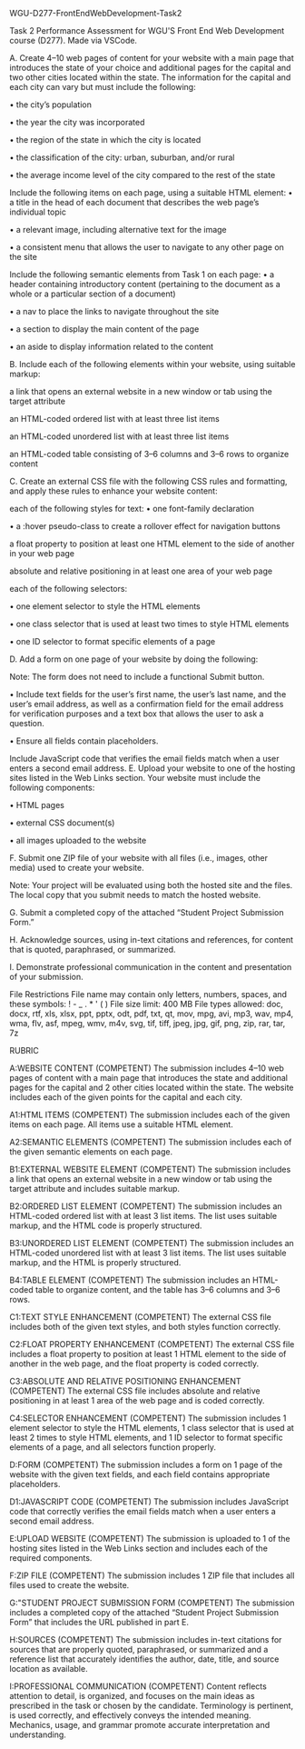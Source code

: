 WGU-D277-FrontEndWebDevelopment-Task2

Task 2 Performance Assessment for WGU'S Front End Web Development course (D277). Made via VSCode.

A. Create 4–10 web pages of content for your website with a main page that introduces the state of your choice and additional pages for the capital and two other cities located within the state. The information for the capital and each city can vary but must include the following:

• the city’s population

• the year the city was incorporated

• the region of the state in which the city is located

• the classification of the city: urban, suburban, and/or rural

• the average income level of the city compared to the rest of the state

Include the following items on each page, using a suitable HTML element:
• a title in the head of each document that describes the web page’s individual topic

• a relevant image, including alternative text for the image

• a consistent menu that allows the user to navigate to any other page on the site

Include the following semantic elements from Task 1 on each page:
• a header containing introductory content (pertaining to the document as a whole or a particular section of a document)

• a nav to place the links to navigate throughout the site

• a section to display the main content of the page

• an aside to display information related to the content

B. Include each of the following elements within your website, using suitable markup:

a link that opens an external website in a new window or tab using the target attribute

an HTML-coded ordered list with at least three list items

an HTML-coded unordered list with at least three list items

an HTML-coded table consisting of 3–6 columns and 3–6 rows to organize content

C. Create an external CSS file with the following CSS rules and formatting, and apply these rules to enhance your website content:

each of the following styles for text:
• one font-family declaration

• a :hover pseudo-class to create a rollover effect for navigation buttons

a float property to position at least one HTML element to the side of another in your web page

absolute and relative positioning in at least one area of your web page

each of the following selectors:

• one element selector to style the HTML elements

• one class selector that is used at least two times to style HTML elements

• one ID selector to format specific elements of a page

D. Add a form on one page of your website by doing the following:

Note: The form does not need to include a functional Submit button.

• Include text fields for the user’s first name, the user’s last name, and the user’s email address, as well as a confirmation field for the email address for verification purposes and a text box that allows the user to ask a question.

• Ensure all fields contain placeholders.

Include JavaScript code that verifies the email fields match when a user enters a second email address.
E. Upload your website to one of the hosting sites listed in the Web Links section. Your website must include the following components:

• HTML pages

• external CSS document(s)

• all images uploaded to the website

F. Submit one ZIP file of your website with all files (i.e., images, other media) used to create your website.

Note: Your project will be evaluated using both the hosted site and the files. The local copy that you submit needs to match the hosted website.

G. Submit a completed copy of the attached “Student Project Submission Form.”

H. Acknowledge sources, using in-text citations and references, for content that is quoted, paraphrased, or summarized.

I. Demonstrate professional communication in the content and presentation of your submission.

File Restrictions File name may contain only letters, numbers, spaces, and these symbols: ! - _ . * ' ( ) File size limit: 400 MB File types allowed: doc, docx, rtf, xls, xlsx, ppt, pptx, odt, pdf, txt, qt, mov, mpg, avi, mp3, wav, mp4, wma, flv, asf, mpeg, wmv, m4v, svg, tif, tiff, jpeg, jpg, gif, png, zip, rar, tar, 7z

RUBRIC

A:WEBSITE CONTENT (COMPETENT) The submission includes 4–10 web pages of content with a main page that introduces the state and additional pages for the capital and 2 other cities located within the state. The website includes each of the given points for the capital and each city.

A1:HTML ITEMS (COMPETENT) The submission includes each of the given items on each page. All items use a suitable HTML element.

A2:SEMANTIC ELEMENTS (COMPETENT) The submission includes each of the given semantic elements on each page.

B1:EXTERNAL WEBSITE ELEMENT (COMPETENT) The submission includes a link that opens an external website in a new window or tab using the target attribute and includes suitable markup.

B2:ORDERED LIST ELEMENT (COMPETENT) The submission includes an HTML-coded ordered list with at least 3 list items. The list uses suitable markup, and the HTML code is properly structured.

B3:UNORDERED LIST ELEMENT (COMPETENT) The submission includes an HTML-coded unordered list with at least 3 list items. The list uses suitable markup, and the HTML is properly structured.

B4:TABLE ELEMENT (COMPETENT) The submission includes an HTML-coded table to organize content, and the table has 3–6 columns and 3–6 rows.

C1:TEXT STYLE ENHANCEMENT (COMPETENT) The external CSS file includes both of the given text styles, and both styles function correctly.

C2:FLOAT PROPERTY ENHANCEMENT (COMPETENT) The external CSS file includes a float property to position at least 1 HTML element to the side of another in the web page, and the float property is coded correctly.

C3:ABSOLUTE AND RELATIVE POSITIONING ENHANCEMENT (COMPETENT) The external CSS file includes absolute and relative positioning in at least 1 area of the web page and is coded correctly.

C4:SELECTOR ENHANCEMENT (COMPETENT) The submission includes 1 element selector to style the HTML elements, 1 class selector that is used at least 2 times to style HTML elements, and 1 ID selector to format specific elements of a page, and all selectors function properly.

D:FORM (COMPETENT) The submission includes a form on 1 page of the website with the given text fields, and each field contains appropriate placeholders.

D1:JAVASCRIPT CODE (COMPETENT) The submission includes JavaScript code that correctly verifies the email fields match when a user enters a second email address.

E:UPLOAD WEBSITE (COMPETENT) The submission is uploaded to 1 of the hosting sites listed in the Web Links section and includes each of the required components.

F:ZIP FILE (COMPETENT) The submission includes 1 ZIP file that includes all files used to create the website.

G:"STUDENT PROJECT SUBMISSION FORM (COMPETENT) The submission includes a completed copy of the attached “Student Project Submission Form” that includes the URL published in part E.

H:SOURCES (COMPETENT) The submission includes in-text citations for sources that are properly quoted, paraphrased, or summarized and a reference list that accurately identifies the author, date, title, and source location as available.

I:PROFESSIONAL COMMUNICATION (COMPETENT) Content reflects attention to detail, is organized, and focuses on the main ideas as prescribed in the task or chosen by the candidate. Terminology is pertinent, is used correctly, and effectively conveys the intended meaning. Mechanics, usage, and grammar promote accurate interpretation and understanding.
